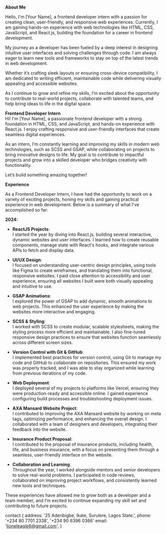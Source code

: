 **About Me**  

Hello, I'm [Your Name], a frontend developer intern with a passion for creating clean, user-friendly, and responsive web experiences. Currently, I am gaining hands-on experience with web technologies like HTML, CSS, JavaScript, and React.js, building the foundation for a career in frontend development.  

My journey as a developer has been fueled by a deep interest in designing intuitive user interfaces and solving challenges through code. I am always eager to learn new tools and frameworks to stay on top of the latest trends in web development.  

Whether it’s crafting sleek layouts or ensuring cross-device compatibility, I am dedicated to writing efficient, maintainable code while delivering visually appealing and accessible websites.  

As I continue to grow and refine my skills, I’m excited about the opportunity to contribute to real-world projects, collaborate with talented teams, and help bring ideas to life in the digital space.


**Frontend Developer Intern**  
Hi! I'm [Your Name], a passionate frontend developer with a strong foundation in HTML, CSS, and JavaScript, and hands-on experience with React.js. I enjoy crafting responsive and user-friendly interfaces that create seamless digital experiences.  

As an intern, I’m constantly learning and improving my skills in modern web technologies, such as SCSS and GSAP, while collaborating on projects to bring innovative designs to life. My goal is to contribute to impactful projects and grow into a skilled developer who bridges creativity with functionality.  

Let’s build something amazing together!



**Experience**

As a Frontend Developer Intern, I have had the opportunity to work on a variety of exciting projects, honing my skills and gaining practical experience in web development. Below is a summary of what I've accomplished so far:

**2024:**

- **ReactJS Projects**:  
  I started the year by diving into React.js, building several interactive, dynamic websites and user interfaces. I learned how to create reusable components, manage state with React's hooks, and integrate various APIs to fetch and display data. 

- **UI/UX Design**:  
  I focused on understanding user-centric design principles, using tools like Figma to create wireframes, and translating them into functional, responsive websites. I paid close attention to accessibility and user experience, ensuring all websites I built were both visually appealing and intuitive to use.

- **GSAP Animations**:  
  I explored the power of GSAP to add dynamic, smooth animations to web projects. This enhanced the user experience by making the websites more interactive and engaging.

- **SCSS & Styling**:  
  I worked with SCSS to create modular, scalable stylesheets, making the styling process more efficient and maintainable. I also fine-tuned responsive design practices to ensure that websites function seamlessly across different screen sizes.

- **Version Control with Git & GitHub**:  
  I implemented best practices for version control, using Git to manage my code and GitHub to collaborate on repositories. This ensured my work was properly tracked, and I was able to stay organized while learning from previous iterations of my code.

- **Web Deployment**:  
  I deployed several of my projects to platforms like Vercel, ensuring they were production-ready and accessible online. I gained experience configuring build processes and troubleshooting deployment issues.

- **AXA Mansard Website Project**:  
  I contributed to improving the AXA Mansard website by working on meta tags, optimizing performance, and enhancing the overall design. I collaborated with a team of designers and developers, integrating their feedback into the website.

- **Insurance Product Proposal**:  
  I contributed to the proposal of insurance products, including health, life, and business insurance, with a focus on presenting them through a seamless, user-friendly interface on the website.

- **Collaboration and Learning**:  
  Throughout the year, I worked alongside mentors and senior developers to solve real-world problems. I participated in code reviews, collaborated on improving project workflows, and consistently learned new tools and techniques.

These experiences have allowed me to grow both as a developer and a team member, and I’m excited to continue expanding my skill set and contributing to future projects.


contact {
  address: '25 Aderibigbe, Ikate, Surulere, Lagos State.',
  phone: '+234 80 7701 2338', '+234 90 6396 0366'
  email: 'lioneleagle6@gmail.com',
}